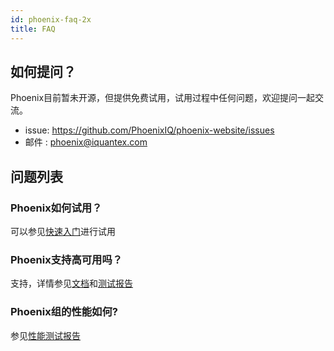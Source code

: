 ```yaml
---
id: phoenix-faq-2x
title: FAQ
---
```


## 如何提问？

Phoenix目前暂未开源，但提供免费试用，试用过程中任何问题，欢迎提问一起交流。


- issue: https://github.com/PhoenixIQ/phoenix-website/issues
- 邮件  : phoenix@iquantex.com  


## 问题列表

### Phoenix如何试用？
可以参见[快速入门](../quick-start/phoenix-lite-2x)进行试用

### Phoenix支持高可用吗？
支持，详情参见[文档](./phoenix-2x)和[测试报告](../phoenix-test/available-test-2x)

### Phoenix组的性能如何?
参见[性能测试报告](../phoenix-test/performance-test-2x)

